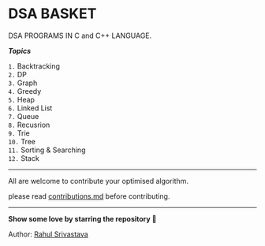 # DSA BASKET
DSA PROGRAMS IN C and C++ LANGUAGE.

***Topics***

`1.`  Backtracking <br/>
`2.`  DP <br/>
`3.`  Graph <br/>
`4.`  Greedy <br/>
`5.`  Heap <br/>
`6.`  Linked List <br/>
`7.`  Queue <br/>
`8.`  Recusrion <br/>
`9.`  Trie <br/>
`10.` Tree <br/>
`11.` Sorting & Searching <br/>
`12.` Stack <br/>

<hr/>
All are welcome to contribute your optimised algorithm.<br/>
<p> please read  <a href="https://github.com/rahulsrivastava1/DSA-BASKET/blob/main/contributions.md">contributions.md</a>  before contributing.</p>

<hr/>
<b> Show some love by starring the repository 🌟 </b>

Author:
<a href="https://linktr.ee/rahulsrivastav">Rahul Srivastava</a>
